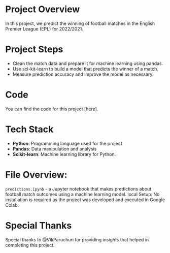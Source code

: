 # Project Overview
In this project, we predict the winning of football matches in the English Premier League (EPL) for 2022/2021. 

# Project Steps
- Clean the match data and prepare it for machine learning using pandas.
- Use sci-kit-learn to build a model that predicts the winner of a match.
- Measure prediction accuracy and improve the model as necessary.

# Code
You can find the code for this project [here].

# Tech Stack
- **Python**: Programming language used for the project
- **Pandas**: Data manipulation and analysis
- **Scikit-learn**: Machine learning library for Python.

# File Overview:
`predictions.ipynb` - a Jupyter notebook that makes predictions about football match outcomes using a machine learning model.
local Setup:
No installation is required as the project was developed and executed in Google Colab.

# Special Thanks
Special thanks to @VikParuchuri for providing insights that helped in completing this project.

